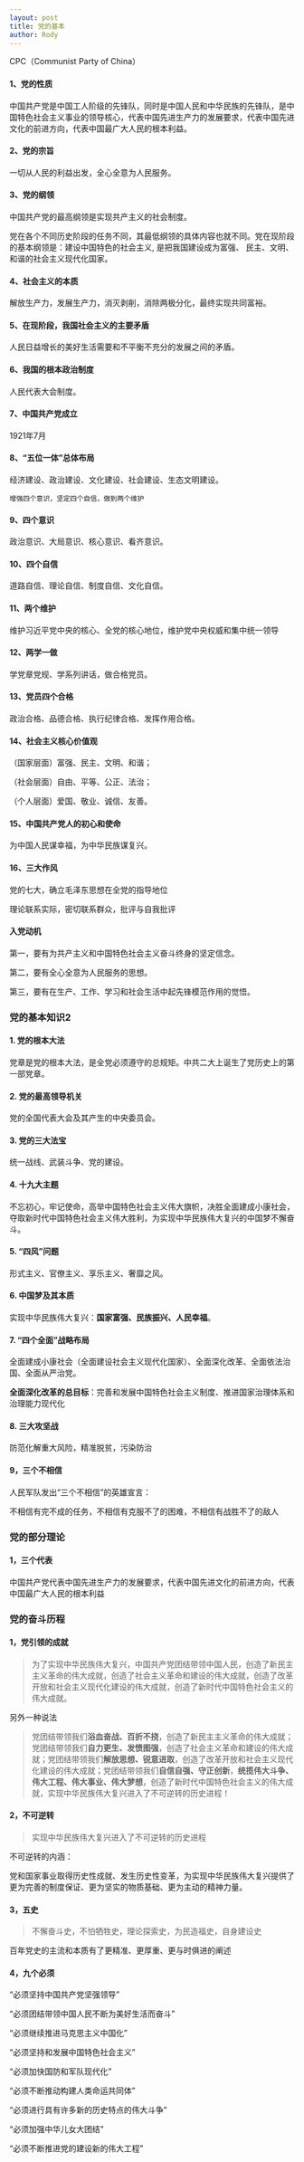 ```yaml
---
layout: post
title: 党的基本
author: Rody
---
```


CPC（Communist Party of China）

#### **1、党的性质**

中国共产党是中国工人阶级的先锋队，同时是中国人民和中华民族的先锋队，是中国特色社会主义事业的领导核心，代表中国先进生产力的发展要求，代表中国先进文化的前进方向，代表中国最广大人民的根本利益。

#### **2、党的宗旨**

一切从人民的利益出发，全心全意为人民服务。

#### **3、党的纲领**

中国共产党的最高纲领是实现共产主义的社会制度。

党在各个不同历史阶段的任务不同，其最低纲领的具体内容也就不同。党在现阶段的基本纲领是：建设中国特色的社会主义, 是把我国建设成为富强、 民主、文明、和谐的社会主义现代化国家。

#### **4、社会主义的本质**

解放生产力，发展生产力，消灭剥削，消除两极分化，最终实现共同富裕。

#### **5、在现阶段，我国社会主义的主要矛盾**

人民日益增长的美好生活需要和不平衡不充分的发展之间的矛盾。

#### **6、我国的根本政治制度**

人民代表大会制度。

#### **7、中国共产党成立**

1921年7月

#### 8、“五位一体”总体布局

经济建设、政治建设、文化建设、社会建设、生态文明建设。

`增强四个意识，坚定四个自信，做到两个维护`

#### 9、四个意识

政治意识、大局意识、核心意识、看齐意识。

#### 10、四个自信

道路自信、理论自信、制度自信、文化自信。

#### 11、两个维护

维护习近平党中央的核心、全党的核心地位，维护党中央权威和集中统一领导

#### **12、两学一做**

学党章党规、学系列讲话，做合格党员。

#### **13、党员四个合格**

政治合格、品德合格、执行纪律合格、发挥作用合格。

#### **14、社会主义核心价值观**

（国家层面）富强、民主、文明、和谐；

（社会层面）自由、平等、公正、法治；

（个人层面）爱国、敬业、诚信、友善。

#### **15、中国共产党人的初心和使命**

为中国人民谋幸福，为中华民族谋复兴。

#### **16、三大作风**

党的七大，确立毛泽东思想在全党的指导地位

理论联系实际，密切联系群众，批评与自我批评

#### **入党动机**

第一，要有为共产主义和中国特色社会主义奋斗终身的坚定信念。

第二，要有全心全意为人民服务的思想。

第三，要有在生产、工作、学习和社会生活中起先锋模范作用的觉悟。

### 党的基本知识2

#### **1. 党的根本大法**

党章是党的根本大法，是全党必须遵守的总规矩。中共二大上诞生了党历史上的第一部党章。

#### **2. 党的最高领导机关**

党的全国代表大会及其产生的中央委员会。

#### **3. 党的三大法宝**

统一战线、武装斗争、党的建设。

#### **4. 十九大主题**

不忘初心，牢记使命，高举中国特色社会主义伟大旗帜，决胜全面建成小康社会，夺取新时代中国特色社会主义伟大胜利，为实现中华民族伟大复兴的中国梦不懈奋斗。

#### **5. “四风”问题**

形式主义、官僚主义、享乐主义、奢靡之风。

#### **6. 中国梦及其本质**

实现中华民族伟大复兴：**国家富强、民族振兴、人民幸福**。

#### **7. “四个全面”战略布局**

全面建成小康社会（全面建设社会主义现代化国家）、全面深化改革、全面依法治国、全面从严治党。

**全面深化改革的总目标**：完善和发展中国特色社会主义制度、推进国家治理体系和治理能力现代化

#### 8. 三大攻坚战

防范化解重大风险，精准脱贫，污染防治

#### 9，三个不相信

人民军队发出“三个不相信”的英雄宣言：

不相信有完不成的任务，不相信有克服不了的困难，不相信有战胜不了的敌人

### 党的部分理论

#### 1，三个代表

中国共产党代表中国先进生产力的发展要求，代表中国先进文化的前进方向，代表中国最广大人民的根本利益



### 党的奋斗历程

#### 1，党引领的成就

> 为了实现中华民族伟大复兴，中国共产党团结带领中国人民，创造了新民主主义革命的伟大成就，创造了社会主义革命和建设的伟大成就，创造了改革开放和社会主义现代化建设的伟大成就，创造了新时代中国特色社会主义的伟大成就。

另外一种说法

> 党团结带领我们**浴血奋战、百折不挠**，创造了新民主主义革命的伟大成就；党团结带领我们**自力更生、发愤图强**，创造了社会主义革命和建设的伟大成就；党团结带领我们**解放思想、锐意进取**，创造了改革开放和社会主义现代化建设的伟大成就；党团结带领我们**自信自强、守正创新**，**统揽伟大斗争、伟大工程、伟大事业、伟大梦想**，创造了新时代中国特色社会主义的伟大成就，实现中华民族伟大复兴进入了不可逆转的历史进程！

#### 2，不可逆转

> 实现中华民族伟大复兴进入了不可逆转的历史进程

不可逆转的内涵：

党和国家事业取得历史性成就、发生历史性变革，为实现中华民族伟大复兴提供了更为完善的制度保证、更为坚实的物质基础、更为主动的精神力量。

#### 3，五史

> 不懈奋斗史，不怕牺牲史，理论探索史，为民造福史，自身建设史

百年党史的主流和本质有了更精准、更厚重、更与时俱进的阐述

#### 4，九个必须

“必须坚持中国共产党坚强领导”

“必须团结带领中国人民不断为美好生活而奋斗”

“必须继续推进马克思主义中国化”

“必须坚持和发展中国特色社会主义”

“必须加快国防和军队现代化”

“必须不断推动构建人类命运共同体”

“必须进行具有许多新的历史特点的伟大斗争”

“必须加强中华儿女大团结”

“必须不断推进党的建设新的伟大工程”



